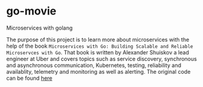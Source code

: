 # go-movie
Microservices with golang

The purpose of this project is to learn more about microservices with the help of the book `Microservices with Go: Building Scalable and Reliable Microservces with Go`. That book is written by Alexander Shuiskov a lead engineer at Uber and covers topics such as service discovery, synchronous and asynchronous communication, Kubernetes, testing, reliability and availablity, telemetry and monitoring as well as alerting.
The original code can be found [here](https://github.com/PacktPublishing/Microservices-with-Go)